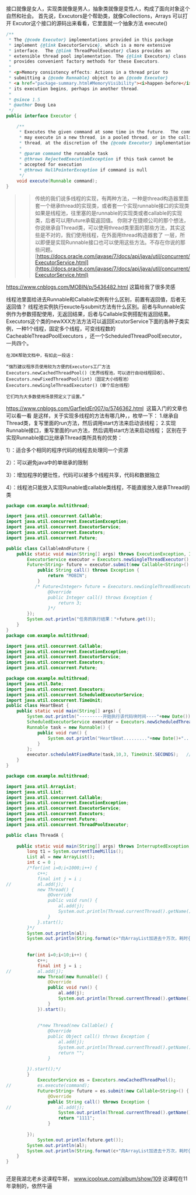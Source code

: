 接口就像是女人，实现类就像是男人，抽象类就像是变性人，构成了面向对象这个自然和社会。
首先说，Exxcutors是个帮助类，就像Collections，Arrays
可以打开 Excutor这个接口的源码出来看看，它里面就一个抽象方法 execute()
```java
/** 
 * The {@code Executor} implementations provided in this package
 * implement {@link ExecutorService}, which is a more extensive
 * interface.  The {@link ThreadPoolExecutor} class provides an
 * extensible thread pool implementation. The {@link Executors} class
 * provides convenient factory methods for these Executors.
 *
 * <p>Memory consistency effects: Actions in a thread prior to
 * submitting a {@code Runnable} object to an {@code Executor}
 * <a href="package-summary.html#MemoryVisibility"><i>happen-before</i></a>
 * its execution begins, perhaps in another thread.
 *
 * @since 1.5
 * @author Doug Lea
 */
public interface Executor {

    /**
     * Executes the given command at some time in the future.  The command
     * may execute in a new thread, in a pooled thread, or in the calling
     * thread, at the discretion of the {@code Executor} implementation.
     *
     * @param command the runnable task
     * @throws RejectedExecutionException if this task cannot be
     * accepted for execution
     * @throws NullPointerException if command is null
     */
    void execute(Runnable command);
}
```
>>传统的我们说多线程的实现，有两种方法，一种是thread构造器里面套一个继承thread的实现类，或者套一个实现runnable接口的实现类
如果是线程池，往里塞的是runnable的实现类或者callable的实现类，后者可以用future承载返回值。
你刚才在捷顺公司的那个想法，你说继承自Thread类，可以使用thread类里面的那些方法，其实这些是不对的，我们使用线程，在外面用thread构造器套了
一层，所以即便是实现Runnable接口也可以使用这些方法。不存在你说的那些问题。
[https://docs.oracle.com/javase/7/docs/api/java/util/concurrent/ExecutorService.html](https://docs.oracle.com/javase/7/docs/api/java/util/concurrent/ExecutorService.html)

https://www.cnblogs.com/MOBIN/p/5436482.html 这篇给我了很多灵感

线程池里面给进去Runnable和Callable实例有什么区别，前置有返回值，后者无返回值？
线程池实例执行exucte与submit方法有什么区别。前者与Runnable实例作为参数搭配使用，无返回结果，后者与Callable实例搭配有返回结果。
Executors这个类的newXXX方法方法可以返回ExcutorService下面的各种子类实例，一种1个线程，固定多个线程，可变线程数的CacheableThreadPoolExecutors
，还一个ScheduledThreadPoolExecutor，一共四个。
```
在JDK帮助文档中，有如此一段话：

“强烈建议程序员使用较为方便的Executors工厂方法Executors.newCachedThreadPool()（无界线程池，可以进行自动线程回收）、Executors.newFixedThreadPool(int)（固定大小线程池）Executors.newSingleThreadExecutor()（单个后台线程）

它们均为大多数使用场景预定义了设置。”
```
https://www.cnblogs.com/GarfieldEr007/p/5746362.html  这篇入门的文章也可以看一看
是这样，关于实现多线程的方法有哪几种，，枚举一下：
1.继承自Thread类，复写里面的run方法，然后调用start方法来启动该线程；
2.实现Runnable接口，重写里面的run方法，然后调用start方法来启动线程；
区别在于
实现Runnable接口比继承Thread类所具有的优势：

1）：适合多个相同的程序代码的线程去处理同一个资源

2）：可以避免java中的单继承的限制

3）：增加程序的健壮性，代码可以被多个线程共享，代码和数据独立

4）：线程池只能放入实现Runable或callable类线程，不能直接放入继承Thread的类

```  java
package com.example.multithread;

import java.util.concurrent.Callable;
import java.util.concurrent.ExecutionException;
import java.util.concurrent.ExecutorService;
import java.util.concurrent.Executors;
import java.util.concurrent.Future;

public class CallableAndFuture {
    public static void main(String[] args) throws ExecutionException, InterruptedException {
        ExecutorService executor = Executors.newSingleThreadExecutor();
        Future<String> future = executor.submit(new Callable<String>() {   //接受一上callable实例
            public String call() throws Exception {
                return "MOBIN";
            }
           /* Future<Integer> future = Executors.newSingleThreadExecutor().submit(new Callable<Integer>() {   //接受一上callable实例
            	@Override
                public Integer call() throws Exception {
                    return 3;
                }*/
        });
        System.out.println("任务的执行结果："+future.get());
    }
}
package com.example.multithread;

import java.util.concurrent.Callable;
import java.util.concurrent.ExecutionException;
import java.util.concurrent.ExecutorService;
import java.util.concurrent.Executors;
import java.util.concurrent.Future;

package com.example.multithread;
import java.util.Date;
import java.util.concurrent.Executors;
import java.util.concurrent.ScheduledExecutorService;
import java.util.concurrent.TimeUnit;
public class HeartBeat {
    public static void main(String[] args) {
    	System.out.println("---------开始执行该代码块时间----"+new Date());
        ScheduledExecutorService executor = Executors.newScheduledThreadPool(1);
        Runnable task = new Runnable() {
            public void run() {
                System.out.println("HeartBeat........."+new Date()+"................");
            }
        };
        executor.scheduleAtFixedRate(task,10,3, TimeUnit.SECONDS);   //5秒后第一次执行，之后每隔3秒执行一次
    }
}

package com.example.multithread;

import java.util.ArrayList;
import java.util.List;
import java.util.concurrent.Callable;
import java.util.concurrent.ExecutionException;
import java.util.concurrent.ExecutorService;
import java.util.concurrent.Executors;
import java.util.concurrent.Future;
import java.util.concurrent.ThreadPoolExecutor;

public class ThreadA {
	
	public static void main(String[] args) throws InterruptedException, ExecutionException {
		long t1 = System.currentTimeMillis();
		List al = new ArrayList();
		int c = 0 ; 
		/*for(int i=0;i<1000;i++) {
			c++;
			final int j = i ;
//			al.add(j);
			new Thread() {
				@Override
				public void run() {
					al.add(j);
					System.out.println(Thread.currentThread().getName());
				}
			}.start();
		}*/
		System.out.println(al);
		System.out.println(String.format(c+"向ArrayList加进去十万次，耗时{%s}", (System.currentTimeMillis()-t1)));
		
		
		for(int i=0;i<10;i++) {
			c++;
			final int j = i ;
//			al.add(j);
			new Thread(new Runnable() {
				@Override
				public void run() {
					al.add(j);
					System.out.println(Thread.currentThread().getName());
				}
			}).start();
			
			
			/*new Thread(new Callable() {
				@Override
				public Object call() throws Exception {
					al.add(j);
					System.out.println(Thread.currentThread().getName());
					return "";
				}
			
		}).start();*/
		}	
			ExecutorService es = Executors.newCachedThreadPool();
//			es.execute(command);
			Future<String> future = es.submit(new Callable<String>() {
				@Override
				public String call() throws Exception {
//					al.add(j);
					System.out.println(Thread.currentThread().getName());
					return "1111";
				}
			
		});
			System.out.println(future.get());
		System.out.println(al);
		System.out.println(String.format(c+"向ArrayList加进去十万次，耗时{%s}", (System.currentTimeMillis()-t1)));
	}
}



```
还是我湖北老乡这课程牛掰，
www.icoolxue.com/album/show/109   这课程在11年录制的，依然牛逼
















